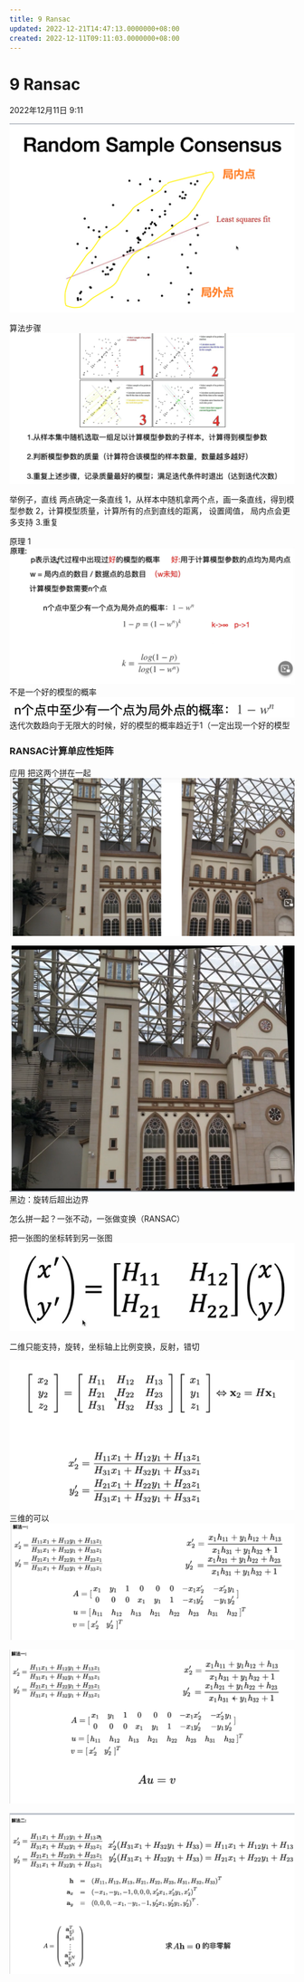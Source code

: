 ```yaml
---
title: 9 Ransac
updated: 2022-12-21T14:47:13.0000000+08:00
created: 2022-12-11T09:11:03.0000000+08:00
---
```


# 9 Ransac
2022年12月11日
9:11

![image1](../../assets/32b15a077617410da5929e3f59165404.png)

算法步骤
![image2](../../assets/c69ab0c9ba514d25bf897a81b673557b.png)

举例子，直线
两点确定一条直线
1，从样本中随机拿两个点，画一条直线，得到模型参数
2，计算模型质量，计算所有的点到直线的距离，
设置阈值，
局内点会更多支持
3.重复

原理
1
![image3](../../assets/d0e98bf3c9434dea9aecc4c9bc277371.png)
不是一个好的模型的概率
![image4](../../assets/3bbe6b0c0f8b4307860fe67ebc823824.png)
迭代次数趋向于无限大的时候，好的模型的概率趋近于1（一定出现一个好的模型

### RANSAC计算单应性矩阵
应用
把这两个拼在一起
![image5](../../assets/bf145191ec974d2088a3fa6cf0535b62.png)

![image6](../../assets/b0fdd3a0b5744abba96c3a436a34735a.png)
黑边：旋转后超出边界

怎么拼一起？一张不动，一张做变换（RANSAC）

把一张图的坐标转到另一张图
![image7](../../assets/99e9a1d89d0d4992a42095ec0441c81f.png)

二维只能支持，旋转，坐标轴上比例变换，反射，错切

![image8](../../assets/071e6cb3abd346b9bc70b82bded1ba06.png)
三维的可以
![image9](../../assets/db446edbec8f464295e4c0ca40e76a7a.png)

![image10](../../assets/6e3f56b93a4b473fbb8428c691190cb5.png)

![image11](../../assets/5a7fa655b0aa4e1ab219bd42e63d8c74.png)

